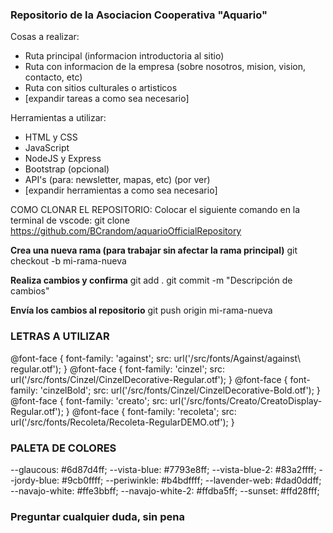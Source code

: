 ### Repositorio de la Asociacion Cooperativa "Aquario" ###

Cosas a realizar:
- Ruta principal (informacion introductoria al sitio)
- Ruta con informacion de la empresa (sobre nosotros, mision, vision, contacto, etc)
- Ruta con sitios culturales o artisticos
- [expandir tareas a como sea necesario]

Herramientas a utilizar:
- HTML y CSS
- JavaScript
- NodeJS y Express
- Bootstrap (opcional)
- API's (para: newsletter, mapas, etc) (por ver)
- [expandir herramientas a como sea necesario]

COMO CLONAR EL REPOSITORIO:
Colocar el siguiente comando en la terminal de vscode:
git clone https://github.com/BCrandom/aquarioOfficialRepository

**Crea una nueva rama (para trabajar sin afectar la rama principal)**
git checkout -b mi-rama-nueva

**Realiza cambios y confirma**
git add .
git commit -m "Descripción de cambios"

**Envía los cambios al repositorio**
git push origin mi-rama-nueva

### LETRAS A UTILIZAR
@font-face {
    font-family: 'against';
    src: url('/src/fonts/Against/against\ regular.otf');
}
@font-face {
    font-family: 'cinzel';
    src: url('/src/fonts/Cinzel/CinzelDecorative-Regular.otf');
}
@font-face {
    font-family: 'cinzelBold';
    src: url('/src/fonts/Cinzel/CinzelDecorative-Bold.otf');
}
@font-face {
    font-family: 'creato';
    src: url('/src/fonts/Creato/CreatoDisplay-Regular.otf');
}
@font-face {
    font-family: 'recoleta';
    src: url('/src/fonts/Recoleta/Recoleta-RegularDEMO.otf');
}

### PALETA DE COLORES
--glaucous: #6d87d4ff;
--vista-blue: #7793e8ff;
--vista-blue-2: #83a2ffff;
--jordy-blue: #9cb0ffff;
--periwinkle: #b4bdffff;
--lavender-web: #dad0ddff;
--navajo-white: #ffe3bbff;
--navajo-white-2: #ffdba5ff;
--sunset: #ffd28fff;

### Preguntar cualquier duda, sin pena